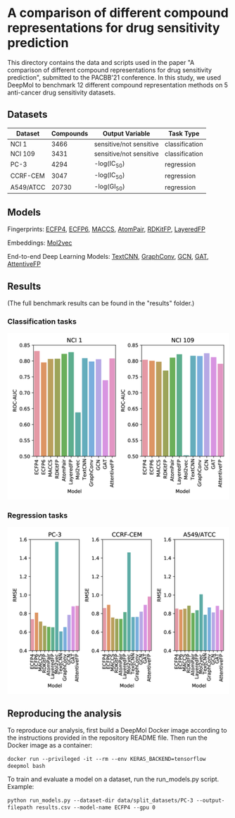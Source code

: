# A comparison of different compound representations for drug sensitivity prediction

This directory contains the data and scripts used in the paper "A comparison of different compound representations for
drug sensitivity prediction", submitted to the PACBB'21 conference. In this study, we used DeepMol to benchmark 12
different compound representation methods on 5 anti-cancer drug sensitivity datasets.

## Datasets
| Dataset   | Compounds | Output Variable         | Task Type      |
|-----------|-----------|-------------------------|----------------|
| NCI 1     | 3466      | sensitive/not sensitive | classification |
| NCI 109   | 3431      | sensitive/not sensitive | classification |
| PC-3      | 4294      | -log(IC<sub>50</sub>)    | regression     |
| CCRF-CEM  | 3047      | -log(IC<sub>50</sub>)    | regression     |
| A549/ATCC | 20730     | -log(GI<sub>50</sub>)    | regression     |


## Models
Fingerprints: [ECFP4](https://pubs.acs.org/doi/10.1021/ci100050t), [ECFP6](https://pubs.acs.org/doi/10.1021/ci100050t), [MACCS](https://pubs.acs.org/doi/10.1021/ci010132r), [AtomPair](https://pubs.acs.org/doi/10.1021/ci00046a002), [RDKitFP](https://www.rdkit.org/docs/RDKit_Book.html#rdkit-fingerprints), [LayeredFP](https://www.rdkit.org/docs/RDKit_Book.html#layered-fingerprints)

Embeddings: [Mol2vec](https://pubs.acs.org/doi/10.1021/acs.jcim.7b00616)

End-to-end Deep Learning Models: [TextCNN](https://arxiv.org/abs/1408.5882), [GraphConv](https://arxiv.org/abs/1509.09292), [GCN](https://arxiv.org/abs/1609.02907), [GAT](https://arxiv.org/abs/1710.10903), [AttentiveFP](https://pubs.acs.org/doi/10.1021/acs.jmedchem.9b00959)


## Results
(The full benchmark results can be found in the "results" folder.)

### Classification tasks
![classification results](results/classification_results.jpg)


### Regression tasks
![regression results](results/regression_results.jpg)


## Reproducing the analysis
To reproduce our analysis, first build a DeepMol Docker image according to the instructions provided in the repository
README file. Then run the Docker image as a container:
```
docker run --privileged -it --rm --env KERAS_BACKEND=tensorflow deepmol bash
```

To train and evaluate a model on a dataset, run the run_models.py script. Example:
```
python run_models.py --dataset-dir data/split_datasets/PC-3 --output-filepath results.csv --model-name ECFP4 --gpu 0
```